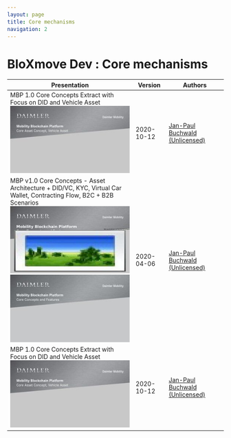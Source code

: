```yaml
---
layout: page
title: Core mechanisms
navigation: 2
---
```


# BloXmove Dev : Core mechanisms

| Presentation  | Version       | Authors   |
| ------------- | ------------- |-----------|
| MBP 1.0 Core Concepts Extract with Focus on DID and Vehicle Asset ![This is an image](attachments/4459823387.jpg)| 2020-10-12  | [Jan-Paul Buchwald (Unlicensed)](https://bloxmove.atlassian.net/wiki/people/5a50d761e067544f89dbeeb1?ref=confluence)  |
| MBP v1.0 Core Concepts - Asset Architecture + DID/VC, KYC, Virtual Car Wallet, Contracting Flow, B2C + B2B Scenarios<br> ![This is an image](attachments/1806761588.jpg)<br> ![This is an image](attachments/1812266617.jpg)| 2020-04-06  | [Jan-Paul Buchwald (Unlicensed)](https://bloxmove.atlassian.net/wiki/people/5a50d761e067544f89dbeeb1?ref=confluence)  |
| MBP 1.0 Core Concepts Extract with Focus on DID and Vehicle Asset ![This is an image](attachments/4459823387.jpg)| 2020-10-12  | [Jan-Paul Buchwald (Unlicensed)](https://bloxmove.atlassian.net/wiki/people/5a50d761e067544f89dbeeb1?ref=confluence)  |

